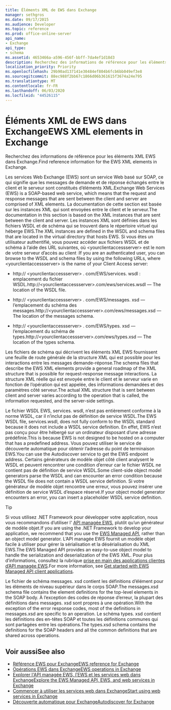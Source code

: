```yaml
---
title: Éléments XML de EWS dans Exchange
manager: sethgros
ms.date: 09/17/2015
ms.audience: Developer
ms.topic: reference
ms.prod: office-online-server
api_name:
- Exchange
api_type:
- schema
ms.assetid: 4653466a-a596-456f-bbff-7da4ef1d18d3
description: Recherchez des informations de référence pour les éléments XML EWS dans Exchange.
localization_priority: Priority
ms.openlocfilehash: 29b90ad137141e30484ef804b6fcb6bb049ef3e8
ms.sourcegitcommit: 88ec988f2bb67c1866d06b361615f3674a24e795
ms.translationtype: MT
ms.contentlocale: fr-FR
ms.lasthandoff: 06/03/2020
ms.locfileid: "44526115"
---
```

# <a name="ews-xml-elements-in-exchange"></a><span data-ttu-id="15e1a-103">Éléments XML de EWS dans Exchange</span><span class="sxs-lookup"><span data-stu-id="15e1a-103">EWS XML elements in Exchange</span></span>

<span data-ttu-id="15e1a-104">Recherchez des informations de référence pour les éléments XML EWS dans Exchange.</span><span class="sxs-lookup"><span data-stu-id="15e1a-104">Find reference information for the EWS XML elements in Exchange.</span></span>
  
<span data-ttu-id="15e1a-105">Les services Web Exchange (EWS) sont un service Web basé sur SOAP, ce qui signifie que les messages de demande et de réponse échangés entre le client et le serveur sont constitués d’éléments XML.</span><span class="sxs-lookup"><span data-stu-id="15e1a-105">Exchange Web Services (EWS) is a SOAP-based web service, which means that the request and response messages that are sent between the client and server are comprised of XML elements.</span></span> <span data-ttu-id="15e1a-106">La documentation de cette section est basée sur les instances XML qui sont envoyées entre le client et le serveur.</span><span class="sxs-lookup"><span data-stu-id="15e1a-106">The documentation in this section is based on the XML instances that are sent between the client and server.</span></span> <span data-ttu-id="15e1a-107">Les instances XML sont définies dans les fichiers WSDL et de schéma qui se trouvent dans le répertoire virtuel qui héberge EWS.</span><span class="sxs-lookup"><span data-stu-id="15e1a-107">The XML instances are defined in the WSDL and schema files that are located in the virtual directory that hosts EWS.</span></span> <span data-ttu-id="15e1a-108">Si vous êtes un utilisateur authentifié, vous pouvez accéder aux fichiers WSDL et de schéma à l’aide des URL suivantes, où \<yourclientaccessserver\> est le nom de votre serveur d’accès au client :</span><span class="sxs-lookup"><span data-stu-id="15e1a-108">If you are an authenticated user, you can browse to the WSDL and schema files by using the following URLs, where \<yourclientaccessserver\> is the name of your Client Access server:</span></span>
  
- <span data-ttu-id="15e1a-109">http:// \<yourclientaccessserver\> . com/EWS/services. wsdl : emplacement du fichier WSDL.</span><span class="sxs-lookup"><span data-stu-id="15e1a-109">http://\<yourclientaccessserver\>.com/ews/services.wsdl — The location of the WSDL file.</span></span>
    
- <span data-ttu-id="15e1a-110">http:// \<yourclientaccessserver\> . com/EWS/messages. xsd — l’emplacement du schéma des messages.</span><span class="sxs-lookup"><span data-stu-id="15e1a-110">http://\<yourclientaccessserver\>.com/ews/messages.xsd — The location of the messages schema.</span></span>
    
- <span data-ttu-id="15e1a-111">http:// \<yourclientaccessserver\> . com/EWS/types. xsd — l’emplacement du schéma de types.</span><span class="sxs-lookup"><span data-stu-id="15e1a-111">http://\<yourclientaccessserver\>.com/ews/types.xsd — The location of the types schema.</span></span>
    
<span data-ttu-id="15e1a-112">Les fichiers de schéma qui décrivent les éléments XML EWS fournissent une feuille de route générale de la structure XML qui est possible pour les interactions entre les messages demande-réponse.</span><span class="sxs-lookup"><span data-stu-id="15e1a-112">The schema files that describe the EWS XML elements provide a general roadmap of the XML structure that is possible for request-response message interactions.</span></span> <span data-ttu-id="15e1a-113">La structure XML réelle qui est envoyée entre le client et le serveur varie en fonction de l’opération qui est appelée, des informations demandées et des paramètres côté serveur.</span><span class="sxs-lookup"><span data-stu-id="15e1a-113">The actual XML structure that is sent between client and server varies according to the operation that is called, the information requested, and the server-side settings.</span></span>
  
<span data-ttu-id="15e1a-114">Le fichier WSDL EWS, services. wsdl, n’est pas entièrement conforme à la norme WSDL, car il n’inclut pas de définition de service WSDL.</span><span class="sxs-lookup"><span data-stu-id="15e1a-114">The EWS WSDL file, services.wsdl, does not fully conform to the WSDL standard because it does not include a WSDL service definition.</span></span> <span data-ttu-id="15e1a-115">En effet, EWS n’est pas conçu pour être hébergé sur un ordinateur disposant d’une adresse prédéfinie.</span><span class="sxs-lookup"><span data-stu-id="15e1a-115">This is because EWS is not designed to be hosted on a computer that has a predefined address.</span></span> <span data-ttu-id="15e1a-116">Vous pouvez utiliser le service de découverte automatique pour obtenir l’adresse du point de terminaison EWS.</span><span class="sxs-lookup"><span data-stu-id="15e1a-116">You can use the Autodiscover service to get the EWS endpoint address.</span></span> <span data-ttu-id="15e1a-117">Certains générateurs de modèle objet côté client analysent le WSDL et peuvent rencontrer une condition d’erreur car le fichier WSDL ne contient pas de définition de service WSDL.</span><span class="sxs-lookup"><span data-stu-id="15e1a-117">Some client-side object model generators parse the WSDL and can encounter an error condition because the WSDL file does not contain a WSDL service definition.</span></span> <span data-ttu-id="15e1a-118">Si votre générateur de modèle objet rencontre une erreur, vous pouvez insérer une définition de service WSDL d’espace réservé.</span><span class="sxs-lookup"><span data-stu-id="15e1a-118">If your object model generator encounters an error, you can insert a placeholder WSDL service definition.</span></span>
  
> [!TIP]
> <span data-ttu-id="15e1a-119">Si vous utilisez .NET Framework pour développer votre application, nous vous recommandons d’utiliser l' [API managée EWS](http://aka.ms/ews-managed-api-readme), plutôt qu’un générateur de modèle objet.</span><span class="sxs-lookup"><span data-stu-id="15e1a-119">If you are using the .NET Framework to develop your application, we recommend that you use the [EWS Managed API](http://aka.ms/ews-managed-api-readme), rather than an object model generator.</span></span> <span data-ttu-id="15e1a-120">L’API managée EWS fournit un modèle objet facile à utiliser pour gérer la sérialisation et la désérialisation du XML EWS.</span><span class="sxs-lookup"><span data-stu-id="15e1a-120">The EWS Managed API provides an easy-to-use object model to handle the serialization and deserialization of the EWS XML.</span></span> <span data-ttu-id="15e1a-121">Pour plus d’informations, consultez la rubrique [prise en main des applications clientes d’API managée EWS](https://msdn.microsoft.com/library/c2267733-6f4f-49e5-9614-1e4a24c3af1a%28Office.15%29.aspx).</span><span class="sxs-lookup"><span data-stu-id="15e1a-121">For more information, see [Get started with EWS Managed API client applications](https://msdn.microsoft.com/library/c2267733-6f4f-49e5-9614-1e4a24c3af1a%28Office.15%29.aspx).</span></span> 
  
<span data-ttu-id="15e1a-122">Le fichier de schéma messages. xsd contient les définitions d’élément pour les éléments de niveau supérieur dans le corps SOAP.</span><span class="sxs-lookup"><span data-stu-id="15e1a-122">The messages.xsd schema file contains the element definitions for the top-level elements in the SOAP body.</span></span> <span data-ttu-id="15e1a-123">À l’exception des codes de réponse d’erreur, la plupart des définitions dans messages. xsd sont propres à une opération.</span><span class="sxs-lookup"><span data-stu-id="15e1a-123">With the exception of the error response codes, most of the definitions in messages.xsd are specific to an operation.</span></span> <span data-ttu-id="15e1a-124">Le schéma types. xsd contient les définitions des en-têtes SOAP et toutes les définitions communes qui sont partagées entre les opérations.</span><span class="sxs-lookup"><span data-stu-id="15e1a-124">The types.xsd schema contains the definitions for the SOAP headers and all the common definitions that are shared across operations.</span></span>
  
## <a name="see-also"></a><span data-ttu-id="15e1a-125">Voir aussi</span><span class="sxs-lookup"><span data-stu-id="15e1a-125">See also</span></span>

- [<span data-ttu-id="15e1a-126">Référence EWS pour Exchange</span><span class="sxs-lookup"><span data-stu-id="15e1a-126">EWS reference for Exchange</span></span>](ews-reference-for-exchange.md)
- [<span data-ttu-id="15e1a-127">Opérations EWS dans Exchange</span><span class="sxs-lookup"><span data-stu-id="15e1a-127">EWS operations in Exchange</span></span>](ews-operations-in-exchange.md)
- [<span data-ttu-id="15e1a-128">Explorer l'API managée EWS, l’EWS et les services web dans Exchange</span><span class="sxs-lookup"><span data-stu-id="15e1a-128">Explore the EWS Managed API, EWS, and web services in Exchange</span></span>](../exchange-web-services/explore-the-ews-managed-api-ews-and-web-services-in-exchange.md)
- [<span data-ttu-id="15e1a-129">Commencer à utiliser les services web dans Exchange</span><span class="sxs-lookup"><span data-stu-id="15e1a-129">Start using web services in Exchange</span></span>](../exchange-web-services/start-using-web-services-in-exchange.md)
- [<span data-ttu-id="15e1a-130">Découverte automatique pour Exchange</span><span class="sxs-lookup"><span data-stu-id="15e1a-130">Autodiscover for Exchange</span></span>](../exchange-web-services/autodiscover-for-exchange.md)
    

